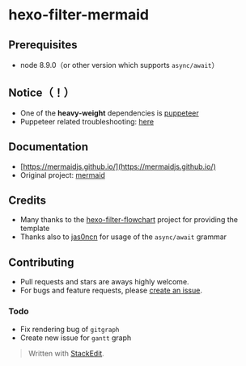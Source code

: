
# hexo-filter-mermaid

## Prerequisites

- node 8.9.0（or other version which supports `async/await`）

## Notice（！）

- One of the **heavy-weight** dependencies is [puppeteer](https://github.com/GoogleChrome/puppeteer)
- Puppeteer related troubleshooting: [here](https://github.com/GoogleChrome/puppeteer/issues)

## Documentation

- [https://mermaidjs.github.io/](https://mermaidjs.github.io/)
- Original project: [mermaid](https://github.com/knsv/mermaid)

## Credits

-  Many thanks to the [hexo-filter-flowchart](https://github.com/bubkoo/hexo-filter-flowchart) project for providing the template
- Thanks also to [jas0ncn](https://github.com/jas0ncn) for usage of the `async/await` grammar

## Contributing

- Pull requests and stars are aways highly welcome.
- For bugs and feature requests, please  [create an issue](https://github.com/GARENFEATHER/hexo-filter-mermaid/issues/new).

### Todo

- Fix rendering bug of  `gitgraph`
- Create new issue for  `gantt` graph

> Written with [StackEdit](https://stackedit.io/).

